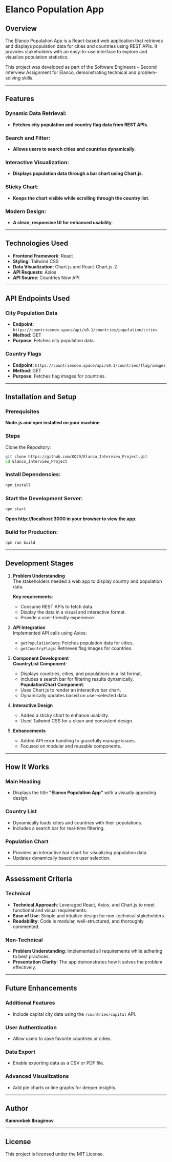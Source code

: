 # Elanco Population App

## Overview

The Elanco Population App is a React-based web application that retrieves and displays population data for cities and countries using REST APIs. It provides stakeholders with an easy-to-use interface to explore and visualize population statistics.

This project was developed as part of the Software Engineers – Second Interview Assignment for Elanco, demonstrating technical and problem-solving skills.

---

## Features

### Dynamic Data Retrieval:

- **Fetches city population and country flag data from REST APIs**.

### Search and Filter:

- **Allows users to search cities and countries dynamically**.

### Interactive Visualization:

- **Displays population data through a bar chart using Chart.js**.

### Sticky Chart:

- **Keeps the chart visible while scrolling through the country list**.

### Modern Design:

- **A clean, responsive UI for enhanced usability**.

---

## Technologies Used

- **Frontend Framework**: React  
- **Styling**: Tailwind CSS  
- **Data Visualization**: Chart.js and React-Chart.js-2  
- **API Requests**: Axios  
- **API Source**: Countries Now API  

---

## API Endpoints Used

### City Population Data
- **Endpoint**: `https://countriesnow.space/api/v0.1/countries/population/cities`  
- **Method**: GET  
- **Purpose**: Fetches city population data.  

### Country Flags
- **Endpoint**: `https://countriesnow.space/api/v0.1/countries/flag/images`  
- **Method**: GET  
- **Purpose**: Fetches flag images for countries.  

---

## Installation and Setup

### Prerequisites

**Node.js and npm installed on your machine**.

### Steps

Clone the Repository:

```bash
git clone https://github.com/KQ29/Elanco_Interview_Project.git
cd Elanco_Interview_Project
```

### Install Dependencies:

``` bash
npm install
```

### Start the Development Server:

``` bash
npm start
```

**Open http://localhost:3000 in your browser to view the app**.

### Build for Production:

```bash
npm run build
```
---

## Development Stages

1. **Problem Understanding**  
The stakeholders needed a web app to display country and population data.

   **Key requirements**:
   - Consume REST APIs to fetch data.
   - Display the data in a visual and interactive format.
   - Provide a user-friendly experience.

2. **API Integration**  
   Implemented API calls using Axios:
   - `getPopulationData`: Fetches population data for cities.
   - `getCountryFlags`: Retrieves flag images for countries.

3. **Component Development**  
   **CountryList Component**:
   - Displays countries, cities, and populations in a list format.
   - Includes a search bar for filtering results dynamically.  
   **PopulationChart Component**:
   - Uses Chart.js to render an interactive bar chart.
   - Dynamically updates based on user-selected data.

4. **Interactive Design**  
   - Added a sticky chart to enhance usability.
   - Used Tailwind CSS for a clean and consistent design.

5. **Enhancements**  
   - Added API error handling to gracefully manage issues.
   - Focused on modular and reusable components.

---

## How It Works

### Main Heading
- Displays the title **"Elanco Population App"** with a visually appealing design.

### Country List
- Dynamically loads cities and countries with their populations.
- Includes a search bar for real-time filtering.

### Population Chart
- Provides an interactive bar chart for visualizing population data.
- Updates dynamically based on user selection.

---

## Assessment Criteria

### Technical
- **Technical Approach**: Leveraged React, Axios, and Chart.js to meet functional and visual requirements.
- **Ease of Use**: Simple and intuitive design for non-technical stakeholders.
- **Readability**: Code is modular, well-structured, and thoroughly commented.

### Non-Technical
- **Problem Understanding**: Implemented all requirements while adhering to best practices.
- **Presentation Clarity**: The app demonstrates how it solves the problem effectively.

---

## Future Enhancements

### Additional Features
- Include capital city data using the `/countries/capital` API.

### User Authentication
- Allow users to save favorite countries or cities.

### Data Export
- Enable exporting data as a CSV or PDF file.

### Advanced Visualizations
- Add pie charts or line graphs for deeper insights.

---

## Author

**Kamronbek Ibragimov**  

---

## License
This project is licensed under the MIT License.